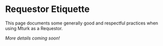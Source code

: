 # Requestor Etiquette

This page documents some generally good and respectful practices when using Mturk 
as a Requestor.


*More details coming soon!*


<!-- - Turkopticon -->
<!-- Cites to Sid Suri's papers -->

